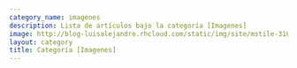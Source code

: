 ```yaml
---
category_name: imagenes
description: Lista de artículos bajo la categoría [Imagenes]
image: http://blog-luisalejandro.rhcloud.com/static/img/site/mstile-310x310.png
layout: category
title: Categoría [Imagenes]
---
```

